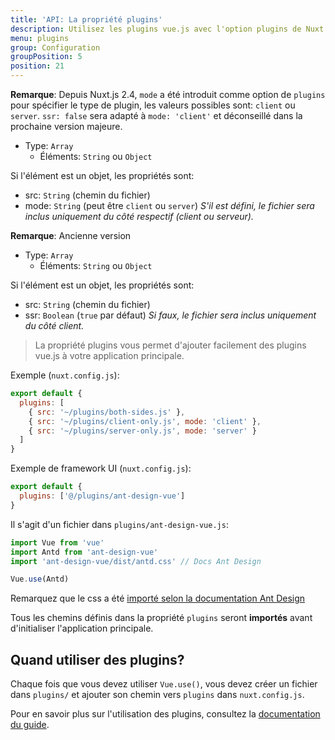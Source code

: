 ```yaml
---
title: 'API: La propriété plugins'
description: Utilisez les plugins vue.js avec l'option plugins de Nuxt.js.
menu: plugins
group: Configuration
groupPosition: 5
position: 21
---
```


**Remarque**: Depuis Nuxt.js 2.4, `mode` a été introduit comme option de `plugins` pour spécifier le type de plugin, 
les valeurs possibles sont: `client` ou `server`. `ssr: false` sera adapté à `mode: 'client'` et déconseillé dans la
prochaine version majeure. 

- Type: `Array`
  - Éléments: `String` ou `Object`

Si l'élément est un objet, les propriétés sont:

  - src: `String` (chemin du fichier)
  - mode: `String` (peut être `client` ou `server`) *S'il est défini, le fichier sera inclus uniquement du côté respectif (client ou serveur).*

**Remarque**: Ancienne version

- Type: `Array`
  - Éléments: `String` ou `Object`

Si l'élément est un objet, les propriétés sont:

  - src: `String` (chemin du fichier)
  - ssr: `Boolean` (`true` par défaut) *Si faux, le fichier sera inclus uniquement du côté client.*

> La propriété plugins vous permet d'ajouter facilement des plugins vue.js à votre application principale.

Exemple (`nuxt.config.js`):

```js
export default {
  plugins: [
    { src: '~/plugins/both-sides.js' },
    { src: '~/plugins/client-only.js', mode: 'client' },
    { src: '~/plugins/server-only.js', mode: 'server' }
  ]
}
```

Exemple de framework UI (`nuxt.config.js`):

```js
export default {
  plugins: ['@/plugins/ant-design-vue']
}
```

Il s'agit d'un fichier dans `plugins/ant-design-vue.js`:

```js
import Vue from 'vue'
import Antd from 'ant-design-vue'
import 'ant-design-vue/dist/antd.css' // Docs Ant Design

Vue.use(Antd)
```

Remarquez que le css a été [importé selon la documentation Ant Design](https://vue.ant.design/docs/vue/getting-started/#3.-Use-antd's-Components "Astuce externe pertinente pour la création de plugins")

Tous les chemins définis dans la propriété `plugins` seront **importés** avant d'initialiser l'application principale.

## Quand utiliser des plugins?

Chaque fois que vous devez utiliser `Vue.use()`, vous devez créer un fichier dans `plugins/` et ajouter son chemin 
vers `plugins` dans `nuxt.config.js`.

Pour en savoir plus sur l'utilisation des plugins, consultez la [documentation du guide](/guide/plugins#vue-plugins).
